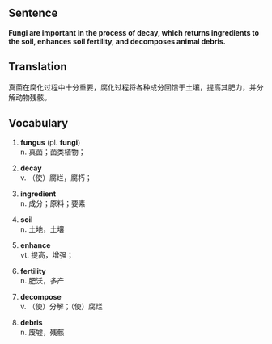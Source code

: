 ## Sentence

**Fungi are important in the process of decay, which returns ingredients to the soil, enhances soil fertility, and decomposes animal debris.**

## Translation

真菌在腐化过程中十分重要，腐化过程将各种成分回馈于土壤，提高其肥力，并分解动物残骸。      


## Vocabulary   

1. **fungus** (pl. **fungi**)   
n. 真菌；菌类植物；   

2. **decay**    
v. （使）腐烂，腐朽；     

3. **ingredient**   
n. 成分；原料；要素        

4. **soil**    
n. 土地，土壤    

5. **enhance**    
vt. 提高，增强；    

6. **fertility**    
n. 肥沃，多产      

7. **decompose**   
v. （使）分解；（使）腐烂     

8. **debris**     
n. 废墟，残骸   

